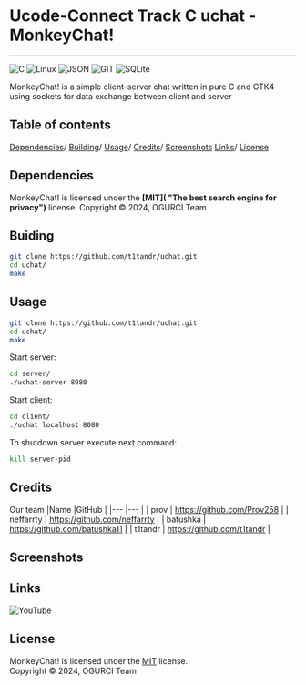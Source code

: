 # Ucode-Connect Track C uchat - MonkeyChat!

---

![C](https://img.shields.io/badge/C-00599C?style=for-the-badge&logo=c&logoColor=white)
![Linux](https://img.shields.io/badge/Linux-FCC624?style=for-the-badge&logo=linux&logoColor=black)
![JSON](https://img.shields.io/badge/json-5E5C5C?style=for-the-badge&logo=json&logoColor=white) 
![GIT](https://img.shields.io/badge/GIT-E44C30?style=for-the-badge&logo=git&logoColor=white)
![SQLite](https://img.shields.io/badge/Sqlite-003B57?style=for-the-badge&logo=sqlite&logoColor=white)

MonkeyChat! is a simple client-server chat written in pure C and GTK4 using sockets for data exchange between client and server

## Table of contents
[Dependencies](https://github.com/t1tandr/uchat#dependencies)/
[Building](https://github.com/t1tandr/uchat#buiding)/
[Usage](https://github.com/t1tandr/uchat#usage)/
[Credits](https://github.com/t1tandr/uchat#credits)/
[Screenshots](https://github.com/t1tandr/uchat#screenshots)
[Links](https://github.com/t1tandr/uchat#links)/
[License](https://github.com/t1tandr/uchat#license)

## Dependencies

MonkeyChat! is licensed under the **[MIT]( "The best search engine for privacy")** license.
Copyright © 2024, OGURCI Team

## Buiding

```bash
git clone https://github.com/t1tandr/uchat.git
cd uchat/
make
```

## Usage

```bash
git clone https://github.com/t1tandr/uchat.git
cd uchat/
make
```

Start server:
```bash
cd server/
./uchat-server 8080
```

Start client:
```bash
cd client/
./uchat localhost 8080
```

To shutdown server execute next command:
```bash
kill server-pid
```

## Credits

Our team
|Name   |GitHub |
|---	|---	|
| prov 	| https://github.com/Prov258 	|
| neffarrty 	| https://github.com/neffarrty 	|
| batushka 	| https://github.com/batushka11 	|
| t1tandr 	| https://github.com/t1tandr 	|

## Screenshots

## Links

![YouTube](https://img.shields.io/badge/YouTube-FF0000?style=for-the-badge&logo=youtube&logoColor=white)

## License

MonkeyChat! is licensed under the [MIT](LICENSE) license.\
Copyright © 2024, OGURCI Team

